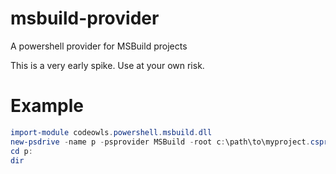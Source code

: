 # msbuild-provider

A powershell provider for MSBuild projects

This is a very early spike.  Use at your own risk.

# Example

```powershell
import-module codeowls.powershell.msbuild.dll
new-psdrive -name p -psprovider MSBuild -root c:\path\to\myproject.csproj
cd p:
dir
```
